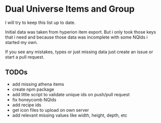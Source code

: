 # Dual Universe Items and Group 

I will try to keep this list up to date.

Initial data was taken from hyperion item export. But i only took those keys that i need and because those data was incomplete with some NQIds i started my own.

If you see any mistakes, types or just missing data just create an issue or start a pull request.

## TODOs

- add missing athena items
- create npm package
- add little script to validate unique ids on push/pull request
- fix honeycomb NQIds
- add recipe ids
- get icon files to upload on own server
- add relevant missing values like width, height, depth, etc
